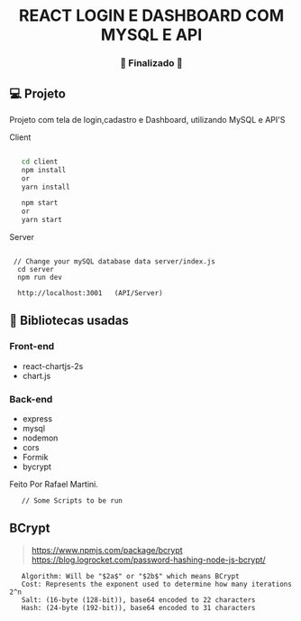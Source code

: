 <h1 align="center">
    REACT LOGIN E DASHBOARD COM MYSQL E API
</h1>
<h3 align="center"> 
  🚧  Finalizado  🚧
</h3>

## 💻 Projeto

Projeto com tela de login,cadastro e Dashboard, utilizando MySQL e API'S

Client

```bash

   cd client
   npm install
   or
   yarn install

   npm start
   or
   yarn start
```

Server

```command

 // Change your mySQL database data server/index.js
  cd server
  npm run dev

  http://localhost:3001   (API/Server)
```

## 🚀 Bibliotecas usadas

### Front-end

- react-chartjs-2s
- chart.js

### Back-end

- express
- mysql
- nodemon
- cors
- Formik
- bycrypt

Feito Por Rafael Martini.

```
   // Some Scripts to be run

```


## BCrypt 
> https://www.npmjs.com/package/bcrypt
> https://blog.logrocket.com/password-hashing-node-js-bcrypt/

```
   Algorithm: Will be "$2a$" or "$2b$" which means BCrypt
   Cost: Represents the exponent used to determine how many iterations 2^n
   Salt: (16-byte (128-bit)), base64 encoded to 22 characters
   Hash: (24-byte (192-bit)), base64 encoded to 31 characters
```